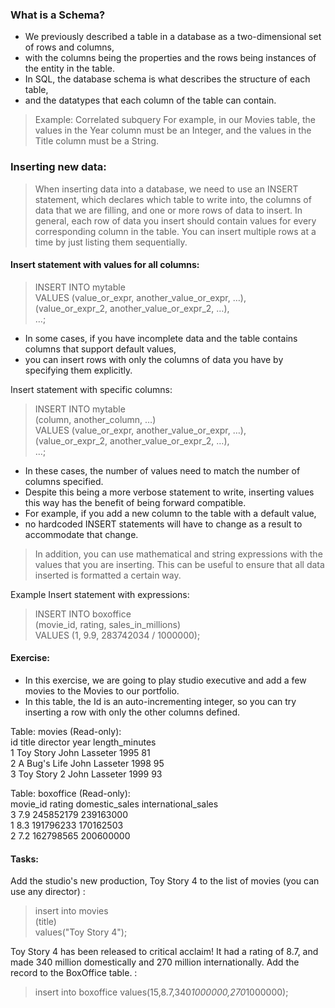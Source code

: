 ### What is a Schema?
- We previously described a table in a database as a two-dimensional set of rows and columns,
- with the columns being the properties and the rows being instances of the entity in the table.
- In SQL, the database schema is what describes the structure of each table,
-  and the datatypes that each column of the table can contain.

> Example: Correlated subquery
For example, in our Movies table, the values in the Year column must be an Integer, and the values in the Title column must be a String.

### Inserting new data:
> When inserting data into a database,
> we need to use an INSERT statement,
> which declares which table to write into,
> the columns of data that we are filling,
> and one or more rows of data to insert.
> In general, each row of data you insert should contain values for every corresponding column in the table.
> You can insert multiple rows at a time by just listing them sequentially.

#### Insert statement with values for all columns:
> INSERT INTO mytable                                    
VALUES (value_or_expr, another_value_or_expr, …),                     
       (value_or_expr_2, another_value_or_expr_2, …),               
       …;

- In some cases, if you have incomplete data and the table contains columns that support default values,
- you can insert rows with only the columns of data you have by specifying them explicitly.

Insert statement with specific columns:
> INSERT INTO mytable              
(column, another_column, …)                            
VALUES (value_or_expr, another_value_or_expr, …),          
      (value_or_expr_2, another_value_or_expr_2, …),          
      …;

- In these cases, the number of values need to match the number of columns specified.
- Despite this being a more verbose statement to write, inserting values this way has the benefit of being forward compatible.
- For example, if you add a new column to the table with a default value,
- no hardcoded INSERT statements will have to change as a result to accommodate that change.

> In addition, you can use mathematical and string expressions with the values that you are inserting.
> This can be useful to ensure that all data inserted is formatted a certain way.

Example Insert statement with expressions:
> INSERT INTO boxoffice                          
(movie_id, rating, sales_in_millions)                              
VALUES (1, 9.9, 283742034 / 1000000);

#### Exercise:
- In this exercise, we are going to play studio executive and add a few movies to the Movies to our portfolio.
- In this table, the Id is an auto-incrementing integer, so you can try inserting a row with only the other columns defined.

Table: movies (Read-only):                     
id	title	director	year	length_minutes           
1	Toy Story	John Lasseter	1995	81          
2	A Bug's Life	John Lasseter	1998	95         
3	Toy Story 2	John Lasseter	1999	93          

Table: boxoffice (Read-only):                        
movie_id	rating	domestic_sales	international_sales            
3	7.9	245852179	239163000        
1	8.3	191796233	170162503     
2	7.2	162798565	200600000        

#### Tasks:
Add the studio's new production, Toy Story 4 to the list of movies (you can use any director) :
>insert into movies        
(title)     
values("Toy Story 4");         

Toy Story 4 has been released to critical acclaim! It had a rating of 8.7, and made 340 million domestically and 270 million internationally. Add the record to the BoxOffice table. :
> insert into boxoffice values(15,8.7,340*1000000,270*1000000);



